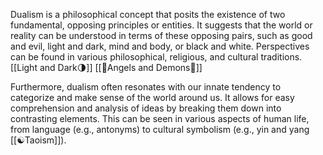 Dualism is a philosophical concept that posits the existence of two fundamental, opposing principles or entities. It suggests that the world or reality can be understood in terms of these opposing pairs, such as good and evil, light and dark, mind and body, or black and white. Perspectives can be found in various philosophical, religious, and cultural traditions.
[[Light and Dark🌗]]
[[👼Angels and Demons👹]]

Furthermore, dualism often resonates with our innate tendency to categorize and make sense of the world around us. It allows for easy comprehension and analysis of ideas by breaking them down into contrasting elements. This can be seen in various aspects of human life, from language (e.g., antonyms) to cultural symbolism (e.g., yin and yang [[☯️Taoism]]).
